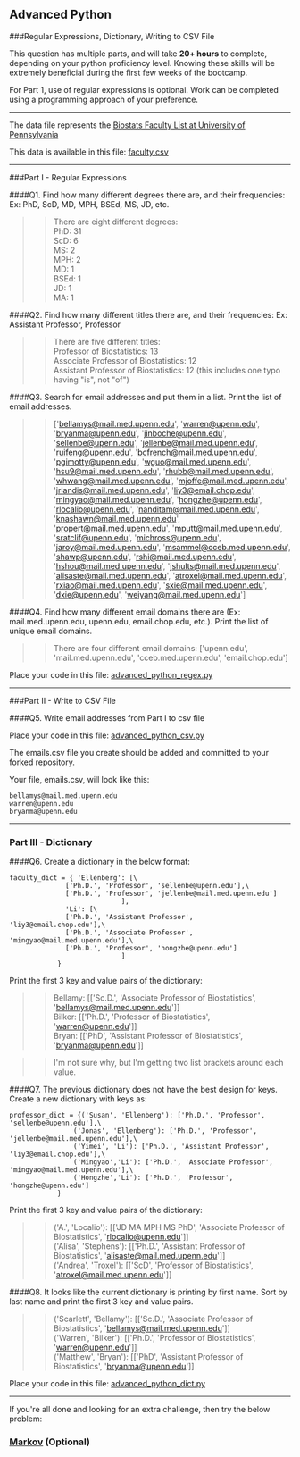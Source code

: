 ## Advanced Python

###Regular Expressions, Dictionary, Writing to CSV File

This question has multiple parts, and will take **20+ hours** to complete, depending on your python proficiency level.  Knowing these skills will be extremely beneficial during the first few weeks of the bootcamp.

For Part 1, use of regular expressions is optional.  Work can be completed using a programming approach of your preference.

---

The data file represents the [Biostats Faculty List at University of Pennsylvania](http://www.med.upenn.edu/cceb/biostat/faculty.shtml)

This data is available in this file:  [faculty.csv](python/faculty.csv)

---

###Part I - Regular Expressions


####Q1. Find how many different degrees there are, and their frequencies: Ex:  PhD, ScD, MD, MPH, BSEd, MS, JD, etc.

>> There are eight different degrees:  
PhD: 31  
ScD: 6  
MS: 2  
MPH: 2  
MD: 1  
BSEd: 1  
JD: 1  
MA: 1  

####Q2. Find how many different titles there are, and their frequencies:  Ex:  Assistant Professor, Professor

>> There are five different titles:  
Professor of Biostatistics: 13  
Associate Professor of Biostatistics: 12  
Assistant Professor of Biostatistics: 12  (this includes one typo having "is", not "of")  

####Q3. Search for email addresses and put them in a list.  Print the list of email addresses.

>> ['bellamys@mail.med.upenn.edu', 'warren@upenn.edu', 'bryanma@upenn.edu', 'jinboche@upenn.edu', 'sellenbe@upenn.edu', 'jellenbe@mail.med.upenn.edu', 'ruifeng@upenn.edu', 'bcfrench@mail.med.upenn.edu', 'pgimotty@upenn.edu', 'wguo@mail.med.upenn.edu', 'hsu9@mail.med.upenn.edu', 'rhubb@mail.med.upenn.edu', 'whwang@mail.med.upenn.edu', 'mjoffe@mail.med.upenn.edu', 'jrlandis@mail.med.upenn.edu', 'liy3@email.chop.edu', 'mingyao@mail.med.upenn.edu', 'hongzhe@upenn.edu', 'rlocalio@upenn.edu', 'nanditam@mail.med.upenn.edu', 'knashawn@mail.med.upenn.edu', 'propert@mail.med.upenn.edu', 'mputt@mail.med.upenn.edu', 'sratclif@upenn.edu', 'michross@upenn.edu', 'jaroy@mail.med.upenn.edu', 'msammel@cceb.med.upenn.edu', 'shawp@upenn.edu', 'rshi@mail.med.upenn.edu', 'hshou@mail.med.upenn.edu', 'jshults@mail.med.upenn.edu', 'alisaste@mail.med.upenn.edu', 'atroxel@mail.med.upenn.edu', 'rxiao@mail.med.upenn.edu', 'sxie@mail.med.upenn.edu', 'dxie@upenn.edu', 'weiyang@mail.med.upenn.edu']


####Q4. Find how many different email domains there are (Ex:  mail.med.upenn.edu, upenn.edu, email.chop.edu, etc.).  Print the list of unique email domains.

>> There are four different email domains: ['upenn.edu', 'mail.med.upenn.edu', 'cceb.med.upenn.edu', 'email.chop.edu']

Place your code in this file: [advanced_python_regex.py](python/advanced_python_regex.py)

---

###Part II - Write to CSV File

####Q5.  Write email addresses from Part I to csv file

Place your code in this file: [advanced_python_csv.py](python/advanced_python_csv.py)

The emails.csv file you create should be added and committed to your forked repository.

Your file, emails.csv, will look like this:
```
bellamys@mail.med.upenn.edu
warren@upenn.edu
bryanma@upenn.edu
```

---

### Part III - Dictionary

####Q6.  Create a dictionary in the below format:
```
faculty_dict = { 'Ellenberg': [\
              ['Ph.D.', 'Professor', 'sellenbe@upenn.edu'],\
              ['Ph.D.', 'Professor', 'jellenbe@mail.med.upenn.edu']
                            ],
              'Li': [\
              ['Ph.D.', 'Assistant Professor', 'liy3@email.chop.edu'],\
              ['Ph.D.', 'Associate Professor', 'mingyao@mail.med.upenn.edu'],\
              ['Ph.D.', 'Professor', 'hongzhe@upenn.edu']
                            ]
            }
```
Print the first 3 key and value pairs of the dictionary:

>> Bellamy: [['Sc.D.', 'Associate Professor of Biostatistics', 'bellamys@mail.med.upenn.edu']]  
Bilker: [['Ph.D.', 'Professor of Biostatistics', 'warren@upenn.edu']]  
Bryan: [['PhD', 'Assistant Professor of Biostatistics', 'bryanma@upenn.edu']]   

>> I'm not sure why, but I'm getting two list brackets around each value.  

####Q7.  The previous dictionary does not have the best design for keys.  Create a new dictionary with keys as:

```
professor_dict = {('Susan', 'Ellenberg'): ['Ph.D.', 'Professor', 'sellenbe@upenn.edu'],\
                ('Jonas', 'Ellenberg'): ['Ph.D.', 'Professor', 'jellenbe@mail.med.upenn.edu'],\
                ('Yimei', 'Li'): ['Ph.D.', 'Assistant Professor', 'liy3@email.chop.edu'],\
                ('Mingyao','Li'): ['Ph.D.', 'Associate Professor', 'mingyao@mail.med.upenn.edu'],\
                ('Hongzhe','Li'): ['Ph.D.', 'Professor', 'hongzhe@upenn.edu']
            }
```

Print the first 3 key and value pairs of the dictionary:

>> ('A.', 'Localio'): [['JD MA MPH MS PhD', 'Associate Professor of Biostatistics', 'rlocalio@upenn.edu']]  
>> ('Alisa', 'Stephens'): [['Ph.D.', 'Assistant Professor of Biostatistics', 'alisaste@mail.med.upenn.edu']]  
>> ('Andrea', 'Troxel'): [['ScD', 'Professor of Biostatistics', 'atroxel@mail.med.upenn.edu']]  

####Q8.  It looks like the current dictionary is printing by first name.  Sort by last name and print the first 3 key and value pairs.

>> ('Scarlett', 'Bellamy'): [['Sc.D.', 'Associate Professor of Biostatistics', 'bellamys@mail.med.upenn.edu']]  
>> ('Warren', 'Bilker'): [['Ph.D.', 'Professor of Biostatistics', 'warren@upenn.edu']]  
>> ('Matthew', 'Bryan'): [['PhD', 'Assistant Professor of Biostatistics', 'bryanma@upenn.edu']]

Place your code in this file: [advanced_python_dict.py](python/advanced_python_dict.py)

---

If you're all done and looking for an extra challenge, then try the below problem:

### [Markov](python/markov.py) (Optional)

